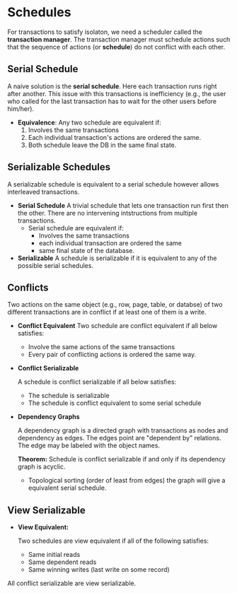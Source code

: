 #  Schedules

For transactions to satisfy isolaton, we need a scheduler called the **transaction manager**. The transaction manager must schedule actions such that the sequence of actions (or **schedule**) do not conflict with each other.

## Serial Schedule

A naive solution is the **serial schedule**. Here each transaction runs right after another. This issue with this transactions is inefficiency (e.g., the user who called for the last transaction has to wait for the other users before him/her).

* **Equivalence**: Any two schedule are equivalent if:
    1. Involves the same transactions
    2. Each individual transaction's actions are ordered the same.
    3. Both schedule leave the DB in the same final state.

## Serializable Schedules

A serializable schedule is equivalent to a serial schedule however allows interleaved transactions.

* **Serial Schedule**
    A trivial schedule that lets one transaction run first then the other. There are no intervening intstructions from multiple transactions.
    * Serial schedule are equivalent if:
        * Involves the same transactions
        * each individual transaction are ordered the same
        * same final state of the database.
* **Serializable**
    A schedule is serializable if it is equivalent to any of the possible serial schedules.

## Conflicts

Two actions on the same object (e.g., row, page, table, or databse) of two different transactions are in conflict if at least one of them is a write.

* **Conflict Equivalent**
    Two schedule are conflict equivalent if all below satisfies:
    * Involve the same actions of the same transactions
    * Every pair of conflicting actions is ordered the same way.

* **Conflict Serializable**

    A schedule is conflict serializable if all below satisfies:
    * The schedule is serializable
    * The schedule is conflict equivalent to some serial schedule

* **Dependency Graphs**

    A dependency graph is a directed graph with transactions as nodes and dependency as edges. The edges point are "dependent by" relations. The edge may be labeled with the object names.

    **Theorem:** Schedule is conflict serializable if and only if its dependency graph is acyclic.

    * Topological sorting (order of least from edges) the graph will give a equivalent serial schedule.

## View Serializable

* **View Equivalent:**

    Two schedules are view equivalent if all of the following satisfies:
    * Same initial reads
    * Same dependent reads
    * Same winning writes (last write on some record)

All conflict serializable are view serializable.